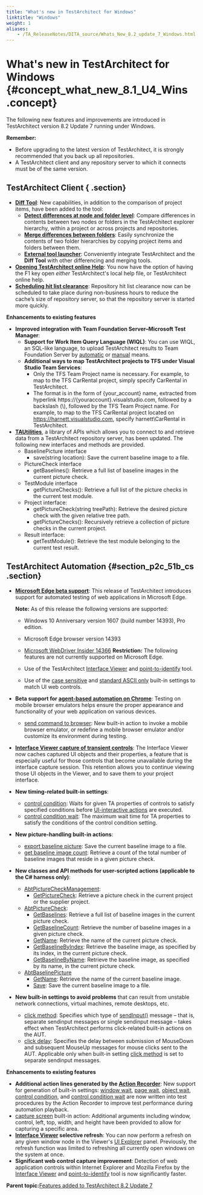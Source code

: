 ```yaml
--- 
title: "What's new in TestArchitect for Windows"
linktitle: "Windows"
weight: 1
aliases: 
    - /TA_ReleaseNotes/DITA_source/Whats_New_8.2_update_7_Windows.html
---
```

# What's new in TestArchitect for Windows {#concept_what_new_8.1_U4_Wins .concept}

The following new features and improvements are introduced in TestArchitect version 8.2 Update 7 running under Windows.

**Remember:**

-   Before upgrading to the latest version of TestArchitect, it is strongly recommended that you back up all repositories.
-   A TestArchitect client and any repository server to which it connects must be of the same version.

## TestArchitect Client { .section}

-   [**Diff Tool**](../../TA_Help/Topics/ug_diff_tool.html): New capabilities, in addition to the comparison of project items, have been added to the tool:
    -   [**Detect differences at node and folder level**](../../TA_Help/Topics/ug_diff_tool_comparing_directories.html): Compare differences in contents between two nodes or folders in the TestArchitect explorer hierarchy, within a project or across projects and repositories.
    -   [**Merge differences between folders**](../../TA_Help/Topics/ug_diff_tool_copying_items_folders.html): Easily synchronize the contents of two folder hierarchies by copying project items and folders between them.
    -   [**External tool launcher**](../../TA_Help/Topics/ug_diff_tool_using_other_products.html): Conveniently integrate TestArchitect and the **Diff Tool** with other differencing and merging tools.
-   [**Opening TestArchitect online Help**](../../TA_Help/Topics/Additional_features_preferences.md#li.Use_online_help): You now have the option of having the F1 key open *either* TestArchitect's local help file, or TestArchitect online help.
-   **[Scheduling hit list clearance](../../TA_Administration/Topics/adm_clear_hitlist.html)**: Repository hit list clearance now can be scheduled to take place during non-business hours to reduce the cache’s size of repository server, so that the repository server is started more quickly.

**Enhancements to existing features**

-   **Improved integration with Team Foundation Server–Microsoft Test Manager**:
    -   **Support for Work Item Query Language \(WIQL\)**: You can use WIQL, an SQL-like language, to upload TestArchitect results to Team Foundation Server by [automatic](../../TA_Help/Topics/ug_MTM_upload_result_automatic.html) or [manual](../../TA_Help/Topics/ug_MTM_upload_result_manual.html) means.
    -   **Additional ways to map TestArchitect projects to TFS under Visual Studio Team Services**:
        -   Only the TFS Team Project name is necessary. For example, to map to the TFS CarRental project, simply specify CarRental in TestArchitect.
        -   The format is in the form of \{your\_account\} name, extracted from hyperlink https://\{youraccount\}.visualstudio.com, followed by a backslash \(\\\), followed by the TFS Team Project name. For example, to map to the TFS CarRental project located on https://harnett.visualstudio.com, specify harnett\\CarRental in TestArchitect.
-   [**TAUtilities**](http://testarchitect.logigear.com/onlinehelp/TAUtilities/index.html), a library of APIs which allows you to connect to and retrieve data from a TestArchitect repository server, has been updated. The following new interfaces and methods are provided.
    -   BaselinePicture interface
        -   save\(string location\): Save the current baseline image to a file.
    -   PictureCheck interface
        -   getBaselines\(\): Retrieve a full list of baseline images in the current picture check.
    -   TestModule interface
        -   getPictureChecks\(\): Retrieve a full list of the picture checks in the current test module.
    -   Project interface:
        -   getPictureCheck\(string treePath\): Retrieve the desired picture check with the given relative tree path.
        -   getPictureChecks\(\): Recursively retrieve a collection of picture checks in the current project.
    -   Result interface:
        -   getTestModule\(\): Retrieve the test module belonging to the current test result.

## TestArchitect Automation {#section_p2c_51b_cs .section}

-   [**Microsoft Edge beta support**](../../TA_Automation/Topics/Web_automation.md#li.Edge): This release of TestArchitect introduces support for automated testing of web applications in Microsoft Edge.

    **Note:** As of this release the following versions are supported:

    -   Windows 10 Anniversary version 1607 \(build number 14393\), Pro edition.
    -   Microsoft Edge browser version 14393
    -   [Microsoft WebDriver Insider 14366](https://developer.microsoft.com/en-us/microsoft-edge/tools/webdriver/)
    **Restriction:** The following features are not currently supported on Microsoft Edge.

    -   Use of the TestArchitect [Interface Viewer](../../TA_Help/Topics/Interface_def_Viewer.html) and [point-to-identify](../../TA_Help/Topics/Interface_def_client_interface_tool_identify.html) tool.
    -   Use of the [case sensitive](../../TA_Automation/Topics/bis_case_sensitive.html) and [standard ASCII only](../../TA_Automation/Topics/bis_standard_ASCII_only.html) built-in settings to match UI web controls.
-   **Beta support for [agent-based automation on Chrome](../../TA_Automation/Topics/aut_app_testing_responsive_web_Chrome_DevTools.html)**: Testing on mobile browser emulators helps ensure the proper appearance and functionality of your web application on various devices.
    -   [send command to browser](../../TA_Automation/Topics/bia_send_command_to_browser.html): New built-in action to invoke a mobile browser emulator, or redefine a mobile browser emulator and/or customize its environment during testing.
-   [**Interface Viewer capture of transient controls**](../../TA_Help/Topics/ug_Interface_viewer_offline_mode.html): The Interface Viewer now caches captured UI objects and their properties, a feature that is especially useful for those controls that become unavailable during the interface capture session. This retention allows you to continue viewing those UI objects in the Viewer, and to save them to your project interface.
-   **New timing-related built-in settings**:
    -   [control condition](../../TA_Automation/Topics/bis_control_condition.html): Waits for given TA properties of controls to satisfy specified conditions before [UI-interactive actions](../../TA_Automation/Topics/timing_classifying_actions.html) are executed.
    -   [control condition wait](../../TA_Automation/Topics/bis_control_condition_wait.html): The maximum wait time for TA properties to satisfy the conditions of the control condition setting.
-   **New picture-handling built-in actions**:
    -   [export baseline picture](../../TA_Automation/Topics/bia_export_baseline_picture.html): Save the current baseline image to a file.
    -   [get baseline image count](../../TA_Automation/Topics/bia_get_baseline_image_count.html): Retrieve a count of the total number of baseline images that reside in a given picture check.
-   **New classes and API methods for user-scripted actions \(applicable to the C\# harness only\)**:
    -   [AbtPictureCheckManagement](../../TA_Automation/Topics/abt_AbtPictureCheckManagement.html):
        -   [GetPictureCheck](../../TA_Automation/Topics/abt_GetPictureCheck.html): Retrieve a picture check in the current project or the supplier project.
    -   [AbtPictureCheck](../../TA_Automation/Topics/abt_AbtPictureCheck.html):
        -   [GetBaselines](../../TA_Automation/Topics/abt_GetBaselines.html): Retrieve a full list of baseline images in the current picture check.
        -   [GetBaselineCount](../../TA_Automation/Topics/abt_GetBaselineCount.html): Retrieve the number of baseline images in a given picture check.
        -   [GetName](../../TA_Automation/Topics/abt_GetName.html): Retrieve the name of the current picture check.
        -   [GetBaselineByIndex](../../TA_Automation/Topics/abt_GetBaselineByIndex.html): Retrieve the baseline image, as specified by its index, in the current picture check.
        -   [GetBaselineByName](../../TA_Automation/Topics/abt_GetBaselineByName.html): Retrieve the baseline image, as specified by its name, in the current picture check.
    -   [AbtBaselinePicture](../../TA_Automation/Topics/abt_AbtBaselinePicture.html)
        -   [GetName](../../TA_Automation/Topics/abt_GetName_BaselinePicture.html): Retrieve the name of the current baseline image.
        -   [Save](../../TA_Automation/Topics/abt_Save.html): Save the current baseline image to a file.
-   **New built-in settings to avoid problems** that can result from unstable network connections, virtual machines, remote desktops, etc.
    -   [click method](../../TA_Automation/Topics/bis_click_method.html): Specifies which type of [sendInput\(\)](https://msdn.microsoft.com/en-us/library/windows/desktop/ms647591(v=vs.85).aspx) message – that is, separate sendinput messages or single sendinput message – takes effect when TestArchitect performs click-related built-in actions on the AUT.
    -   [click delay](../../TA_Automation/Topics/bis_click_delay.html): Specifies the delay between submission of MouseDown and subsequent MouseUp messages for mouse clicks sent to the AUT. Applicable only when built-in setting [click method](../../TA_Automation/Topics/bis_click_method.html) is set to separate sendinput messages.

**Enhancements to existing features**

-   **Additional action lines generated by the [Action Recorder](../../TA_Help/Topics/Creating_and_using_actions_AR.html)**: New support for generation of built-in settings: [window wait](../../TA_Automation/Topics/bis_window_wait.html), [page wait](../../TA_Automation/Topics/bis_page_wait.html), [object wait](../../TA_Automation/Topics/bis_object_wait.html), [control condition](../../TA_Automation/Topics/bis_control_condition.html), and [control condition wait](../../TA_Automation/Topics/bis_control_condition_wait.html) are now written into test procedures by the Action Recorder to improve test performance during automation playback.
-   [capture screen](../../TA_Automation/Topics/bia_capture_screen.html) built-in action: Additional arguments including window, control, left, top, width, and height have been provided to allow for capturing a specific area.
-   **[Interface Viewer](../../TA_Help/Topics/Interface_def_Viewer.html) selective refresh**: You can now perform a refresh on any given window node in the Viewer's [UI Explorer](../../TA_Help/Topics/ug_Interface_UI_explorer_panel.html) panel. Previously, the refresh function was limited to refreshing all currently open windows on the system at once.
-   **Significant web control capture improvement**: Detection of web application controls within Internet Explorer and Mozilla Firefox by the [Interface Viewer](../../TA_Help/Topics/Interface_def_Viewer.html) and [point-to-identify](../../TA_Help/Topics/Interface_def_client_interface_tool_identify.html) tool is now significantly faster.

**Parent topic:**[Features added to TestArchitect 8.2 Update 7](../../TA_ReleaseNotes/DITA_source/Whats_New_8.2_update_7.html)


